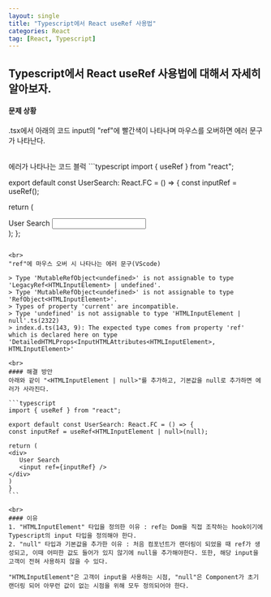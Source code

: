 ```yaml
---
layout: single
title: "Typescript에서 React useRef 사용법"
categories: React
tag: [React, Typescript]
---
```


## Typescript에서 React useRef 사용법에 대해서 자세히 알아보자.

#### 문제 상황

.tsx에서 아래의 코드 input의 "ref"에 빨간색이 나타나며 마우스를 오버하면 에러 문구가 나타난다.

<br>
에러가 나타나는 코드 블럭
```typescript
import { useRef } from "react";

export default const UserSearch: React.FC = () => {
const inputRef = useRef();

return (

<div>
   User Search
   <input ref={inputRef} />
</div>
);
};

````

<br>
"ref"에 마우스 오버 시 나타나는 에러 문구(VScode)

> Type 'MutableRefObject<undefined>' is not assignable to type 'LegacyRef<HTMLInputElement> | undefined'.
> Type 'MutableRefObject<undefined>' is not assignable to type 'RefObject<HTMLInputElement>'.
> Types of property 'current' are incompatible.
> Type 'undefined' is not assignable to type 'HTMLInputElement | null'.ts(2322)
> index.d.ts(143, 9): The expected type comes from property 'ref' which is declared here on type 'DetailedHTMLProps<InputHTMLAttributes<HTMLInputElement>, HTMLInputElement>'

<br>
#### 해결 방안
아래와 같이 "<HTMLInputElement | null>"를 추가하고, 기본값을 null로 추가하면 에러가 사라진다.

```typescript
import { useRef } from "react";

export default const UserSearch: React.FC = () => {
const inputRef = useRef<HTMLInputElement | null>(null);

return (
<div>
   User Search
   <input ref={inputRef} />
</div>
)
}
```

<br>
#### 이유
1. "HTMLInputElement" 타입을 정의한 이유 : ref는 Dom을 직접 조작하는 hook이기에 Typescript의 input 타입을 정의해야 한다.
2. "null" 타입과 기본값을 추가한 이유 : 처음 컴포넌트가 랜더링이 되었을 때 ref가 생성되고, 이때 어떠한 값도 들어가 있지 않기에 null을 추가해야한다. 또한, 해당 input을 고객이 전혀 사용하지 않을 수 있다.

"HTMLInputElement"은 고객이 input을 사용하는 시점, "null"은 Component가 초기 랜더링 되어 아무런 값이 없는 시점을 위해 모두 정의되어야 한다.

````
